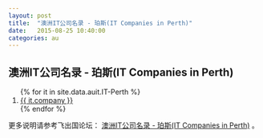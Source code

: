 ```yaml
---
layout: post
title:  "澳洲IT公司名录 - 珀斯(IT Companies in Perth)"
date:   2015-08-25 10:40:00
categories: au
---
```


## 澳洲IT公司名录 - 珀斯(IT Companies in Perth)

<ol>
{% for it in site.data.auit.IT-Perth %}
<li><a href="{{ it.web }}" target="_blank">{{ it.company }}</a></li>
{% endfor %}
</ol>


更多说明请参考飞出国论坛： <a href="http://bbs.fcgvisa.com/t/it-it-companies-in-perth/6848" target="blank">澳洲IT公司名录 - 珀斯(IT Companies in Perth)</a> 。